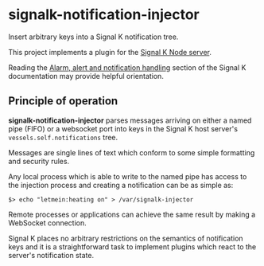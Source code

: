 # signalk-notification-injector

Insert arbitrary keys into a Signal K notification tree.

This project implements a plugin for the [Signal K Node server](https://github.com/SignalK/signalk-server-node).

Reading the [Alarm, alert and notification handling](http://signalk.org/specification/1.0.0/doc/notifications.html)
section of the Signal K documentation may provide helpful orientation.

## Principle of operation

__signalk-notification-injector__ parses messages arriving on either a named
pipe (FIFO) or a websocket port into keys in the Signal K  host server's
```vessels.self.notifications``` tree.

Messages are single lines of text which conform to some simple formatting and
security rules.

Any local process which is able to write to the named pipe has access to the
injection process and creating a notification can be as simple as:
```
$> echo "letmein:heating on" > /var/signalk-injector
```

Remote processes or applications can achieve the same result by making a
WebSocket connection.

Signal K places no arbitrary restrictions on the semantics of notification keys
and it is a straightforward task to implement plugins which react to the
server's notification state.

